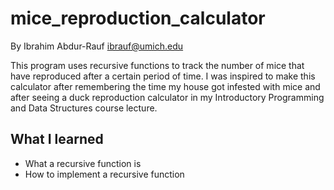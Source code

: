 mice_reproduction_calculator
==================
By Ibrahim Abdur-Rauf <ibrauf@umich.edu>

This program uses recursive functions to track the number of mice that have reproduced after a certain period of time. I was inspired to make this calculator after remembering the time my house got infested with mice and after seeing a duck reproduction calculator in my Introductory Programming and Data Structures course lecture. 

What I learned
---------------
- What a recursive function is
- How to implement a recursive function
